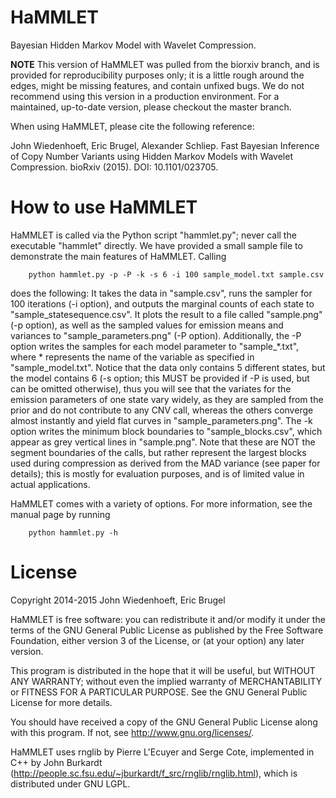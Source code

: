 HaMMLET
========

Bayesian Hidden Markov Model with Wavelet Compression.

**NOTE** This version of HaMMLET was pulled from the biorxiv branch, and is 
provided for reproducibility purposes only; it is a little rough around the edges, 
might be missing features, and contain unfixed bugs. We do not recommend 
using this version in a production environment. For a maintained, up-to-date 
version, please checkout the master branch.
 
When using HaMMLET, please cite the following reference:

John Wiedenhoeft, Eric Brugel, Alexander Schliep. Fast Bayesian Inference of 
Copy Number Variants using Hidden Markov Models with Wavelet Compression. 
bioRxiv (2015). DOI: 10.1101/023705.


How to use HaMMLET
=======

HaMMLET is called via the Python script "hammlet.py"; never call the executable "hammlet" directly. We have provided a small sample file to demonstrate the main features of HaMMLET. Calling
		
		python hammlet.py -p -P -k -s 6 -i 100 sample_model.txt sample.csv

does the following: It takes the data in "sample.csv", runs the sampler for 100 iterations (-i option), and outputs the marginal counts of each state to "sample_statesequence.csv". It plots the result to a file called "sample.png" (-p option), as well as the sampled values for emission means and variances to "sample_parameters.png" (-P option). Additionally, the -P option writes the samples for each model parameter to "sample_*.txt", where * represents the name of the variable as specified in "sample_model.txt". Notice that the data only contains 5 different states, but the model contains 6 (-s option; this MUST be provided if -P is used, but can be omitted otherwise), thus you will see that the variates for the emission parameters of one state vary widely, as they are sampled from the prior and do not contribute to any CNV call, whereas the others converge almost instantly and yield flat curves in "sample_parameters.png". The -k option writes the minimum block boundaries to "sample_blocks.csv", which appear as grey vertical lines in "sample.png". Note that these are NOT the segment boundaries of the calls, but rather represent the largest blocks used during compression as derived from the MAD variance (see paper for details); this is mostly for evaluation purposes, and is of limited value in actual applications.

HaMMLET comes with a variety of options. For more information, see the manual page by running

		python hammlet.py -h
		



License
=======

Copyright 2014-2015 John Wiedenhoeft, Eric Brugel

HaMMLET is free software: you can redistribute it and/or modify
it under the terms of the GNU General Public License as published by
the Free Software Foundation, either version 3 of the License, or
(at your option) any later version.

This program is distributed in the hope that it will be useful,
but WITHOUT ANY WARRANTY; without even the implied warranty of
MERCHANTABILITY or FITNESS FOR A PARTICULAR PURPOSE.  See the
GNU General Public License for more details.

You should have received a copy of the GNU General Public License
along with this program.  If not, see <http://www.gnu.org/licenses/>.


HaMMLET uses rnglib by Pierre L'Ecuyer and Serge Cote, implemented in C++ by John Burkardt (http://people.sc.fsu.edu/~jburkardt/f_src/rnglib/rnglib.html), which is distributed under GNU LGPL.
